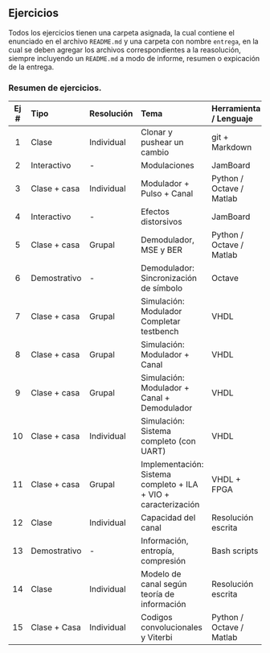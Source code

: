 
## Ejercicios

Todos los ejercicios tienen una carpeta asignada, la cual contiene el enunciado en el archivo
`README.md` y una carpeta con nombre `entrega`, en la cual se deben agregar los archivos
correspondientes a la reasolución, siempre incluyendo un `README.md` a modo de informe, resumen o
expicación de la entrega.

### Resumen de ejercicios.


| Ej # | Tipo         | Resolución | Tema                                                           | Herramienta / Lenguaje   |
|:----:|:-------------|:-----------|:---------------------------------------------------------------|:-------------------------|
| 1    | Clase        | Individual | Clonar y pushear un cambio                                     | git + Markdown           |
| 2    | Interactivo  | -          | Modulaciones                                                   | JamBoard                 |
| 3    | Clase + casa | Individual | Modulador + Pulso + Canal                                      | Python / Octave / Matlab |
| 4    | Interactivo  | -          | Efectos distorsivos                                            | JamBoard                 |
| 5    | Clase + casa | Grupal     | Demodulador, MSE y BER                                         | Python / Octave / Matlab |
| 6    | Demostrativo | -          | Demodulador: Sincronización de símbolo                         | Octave                   |
| 7    | Clase + casa | Grupal     | Simulación: Modulador Completar testbench                      | VHDL                     |
| 8    | Clase + casa | Grupal     | Simulación: Modulador + Canal                                  | VHDL                     |
| 9    | Clase + casa | Grupal     | Simulación: Modulador + Canal + Demodulador                    | VHDL                     |
| 10   | Clase + casa | Individual | Simulación: Sistema completo (con UART)                        | VHDL                     |
| 11   | Clase + casa | Grupal     | Implementación: Sistema completo + ILA + VIO + caracterización | VHDL + FPGA              |
| 12   | Clase        | Individual | Capacidad del canal                                            | Resolución escrita       |
| 13   | Demostrativo | -          | Información, entropía, compresión                              | Bash scripts             |
| 14   | Clase        | Individual | Modelo de canal según teoría de información                    | Resolución escrita       |
| 15   | Clase + Casa | Individual | Codigos convolucionales y Viterbi                              | Python / Octave / Matlab |


